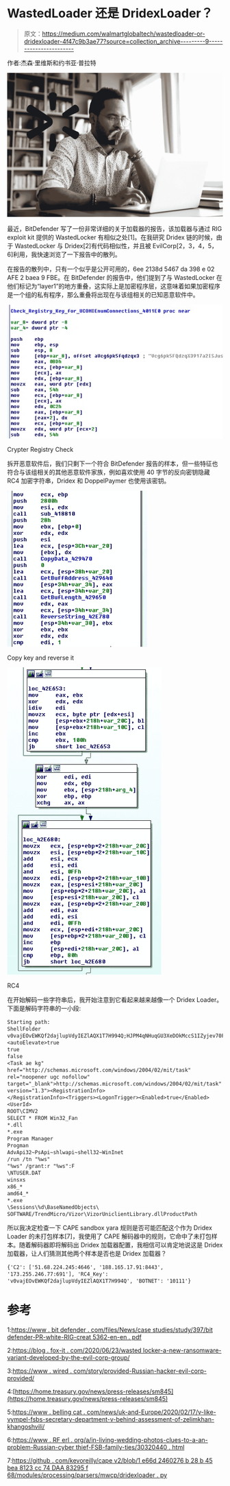 # WastedLoader 还是 DridexLoader？

> 原文：<https://medium.com/walmartglobaltech/wastedloader-or-dridexloader-4f47c9b3ae77?source=collection_archive---------9----------------------->

作者:杰森·里维斯和约书亚·普拉特

![](img/a1573310710f40c25891aeb5f53481f5.png)

最近，BitDefender 写了一份非常详细的关于加载器的报告，该加载器与通过 RIG exploit kit 提供的 WastedLocker 有相似之处[1]。在我研究 Dridex 链的时候，由于 WastedLocker 与 Dridex[2]有代码相似性，并且被 EvilCorp[2，3，4，5，6]利用，我快速浏览了一下报告中的散列。

在报告的散列中，只有一个似乎是公开可用的，6ee 2138d 5467 da 398 e 02 AFE 2 baea 9 FBE。在 BitDefender 的报告中，他们提到了与 WastedLocker 在他们标记为“layer1”的地方重叠，这实际上是加密程序层，这意味着如果加密程序是一个组的私有程序，那么重叠将出现在与该组相关的已知恶意软件中。

![](img/4498afbb11ae4dd9525b55f2dbf28373.png)

Crypter Registry Check

拆开恶意软件后，我们只剩下一个符合 BitDefender 报告的样本，但一些特征也符合与该组相关的其他恶意软件家族，例如喜欢使用 40 字节的反向密钥隐藏 RC4 加密字符串，Dridex 和 DoppelPaymer 也使用该密钥。

![](img/20d54cc09b9d1fab166ab0d22a04150c.png)

Copy key and reverse it

![](img/6c4bfb3d0b4f0ee2fc375468ca592d28.png)

RC4

在开始解码一些字符串后，我开始注意到它看起来越来越像一个 Dridex Loader。下面是解码字符串的一小段:

```
Starting path:
ShellFolder
v0vajEOvEWKQf2dajlupVdyIEZlAQX1T7H994Q;HJPM4qNHuqGU3XeDOkMccS1IZyjev70FCelRDHTXLJszFZqshgVlsiV27SrJbCO3LMap
<autoElevate>true
true
false
<Task ae kg" href="http://schemas.microsoft.com/windows/2004/02/mit/task" rel="noopener ugc nofollow" target="_blank">http://schemas.microsoft.com/windows/2004/02/mit/task" version="1.3"><RegistrationInfo>
</RegistrationInfo><Triggers><LogonTrigger><Enabled>true</Enabled><UserId>
ROOT\CIMV2
SELECT * FROM Win32_Fan
*.dll
*.exe
Program Manager
Progman
AdvApi32~PsApi~shlwapi~shell32~WinInet
/run /tn "%ws"
"%ws" /grant:r "%ws":F
\NTUSER.DAT
winsxs
x86_*
amd64_*
*.exe
\Sessions\%d\BaseNamedObjects\
SOFTWARE/TrendMicro/Vizor\VizorUniclientLibrary.dllProductPath
```

所以我决定检查一下 CAPE sandbox yara 规则是否可能匹配这个作为 Dridex Loader 的未打包样本[7]，我使用了 CAPE 解码器中的规则，它命中了未打包样本。随着解码器即将解码出 Dridex 加载器配置，我相信可以肯定地说这是 Dridex 加载器，让人们猜测其他两个样本是否也是 Dridex 加载器？

```
{'C2': ['51.68.224.245:4646', '188.165.17.91:8443', '173.255.246.77:691'], 'RC4_Key': 'v0vajEOvEWKQf2dajlupVdyIEZlAQX1T7H994Q', 'BOTNET': '10111'}
```

# 参考

1:[https://www . bit defender . com/files/News/case studies/study/397/bit defender-PR-white-RIG-creat 5362-en-en . pdf](https://www.bitdefender.com/files/News/CaseStudies/study/397/Bitdefender-PR-Whitepaper-RIG-creat5362-en-EN.pdf)

2:[https://blog . fox-it . com/2020/06/23/wasted locker-a-new-ransomware-variant-developed-by-the-evil-corp-group/](https://blog.fox-it.com/2020/06/23/wastedlocker-a-new-ransomware-variant-developed-by-the-evil-corp-group/)

3:[https://www . wired . com/story/provided-Russian-hacker-evil-corp-provided/](https://www.wired.com/story/alleged-russian-hacker-evil-corp-indicted/)

4:[https://home.treasury.gov/news/press-releases/sm845](https://home.treasury.gov/news/press-releases/sm845)

5:[https://www . belling cat . com/news/uk-and-Europe/2020/02/17/v-like-vympel-fsbs-secretary-department-v-behind-assessment-of-zelimkhan-khangoshvili/](https://www.bellingcat.com/news/uk-and-europe/2020/02/17/v-like-vympel-fsbs-secretive-department-v-behind-assassination-of-zelimkhan-khangoshvili/)

6:[https://www . RF erl . org/a/in-living-wedding-photos-clues-to-a-an-problem-Russian-cyber thief-FSB-family-ties/30320440 . html](https://www.rferl.org/a/in-lavish-wedding-photos-clues-to-an-alleged-russian-cyberthief-fsb-family-ties/30320440.html)

7:[https://github . com/kevoreilly/cape v2/blob/1 e66d 2460276 b 28 b 45 bea 8123 cc 74 DAA 83295 f 68/modules/processing/parsers/mwcp/dridexloader . py](https://github.com/kevoreilly/CAPEv2/blob/1e66d2460276b28b45bea8123cc74daa83295f68/modules/processing/parsers/mwcp/DridexLoader.py)